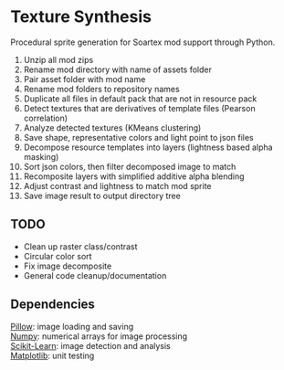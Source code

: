 Texture Synthesis
=================


Procedural sprite generation for Soartex mod support through Python.


1. Unzip all mod zips
2. Rename mod directory with name of assets folder
3. Pair asset folder with mod name
4. Rename mod folders to repository names
5. Duplicate all files in default pack that are not in resource pack
6. Detect textures that are derivatives of template files (Pearson correlation)
7. Analyze detected textures (KMeans clustering)
8. Save shape, representative colors and light point to json files
9. Decompose resource templates into layers (lightness based alpha masking)
10. Sort json colors, then filter decomposed image to match
11. Recomposite layers with simplified additive alpha blending
12. Adjust contrast and lightness to match mod sprite
13. Save image result to output directory tree


TODO
---------------

- Clean up raster class/contrast  
- Circular color sort  
- Fix image decomposite  
- General code cleanup/documentation  


Dependencies
---------------

[Pillow](https://pillow.readthedocs.org/): image loading and saving  
[Numpy](http://www.numpy.org): numerical arrays for image processing  
[Scikit-Learn](http://scikit-learn.org/stable/): image detection and analysis  
[Matplotlib](http://matplotlib.org): unit testing  
